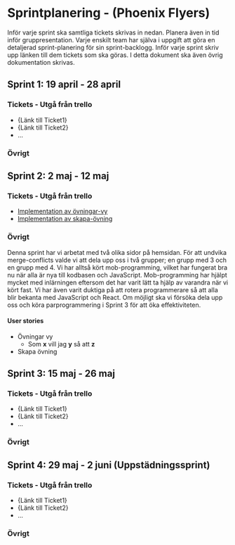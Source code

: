 # Sprintplanering - (Phoenix Flyers)
Inför varje sprint ska samtliga tickets skrivas in nedan. Planera även in tid inför gruppresentation. Varje enskilt team har själva i uppgift att göra en detaljerad sprint-planering för sin sprint-backlogg. Inför varje sprint skriv upp länken till dem tickets som ska göras. I detta dokument ska även övrig dokumentation skrivas.
## Sprint 1: 19 april - 28 april
### Tickets - Utgå från trello
* {Länk till Ticket1}
* {Länk till Ticket2}
* ...
### Övrigt
## Sprint 2: 2 maj - 12 maj
### Tickets - Utgå från trello
* [Implementation av övningar-vy](https://trello.com/c/vQgZwjXT/67-implementation-av-%C3%B6vningar-vy)
* [Implementation av skapa-övning](https://trello.com/c/X973ZW3D/68-implementation-av-skapa-%C3%B6vning)
### Övrigt
Denna sprint har vi arbetat med två olika sidor på hemsidan. För att undvika merge-conflicts valde vi att dela upp oss i två grupper; en grupp med 3 och en grupp med 4. Vi har alltså kört mob-programming, vilket har fungerat bra nu när alla är nya till kodbasen och JavaScript. Mob-programming har hjälpt mycket med inlärningen eftersom det har varit lätt ta hjälp av varandra när vi kört fast. Vi har även varit duktiga på att rotera programmerare så att alla blir bekanta med JavaScript och React. Om möjligt ska vi försöka dela upp oss och köra parprogrammering i Sprint 3 för att öka effektiviteten. 

#### User stories
* Övningar vy
  * Som **x** vill jag **y** så att **z**
* Skapa övning

## Sprint 3: 15 maj - 26 maj
### Tickets - Utgå från trello
* {Länk till Ticket1}
* {Länk till Ticket2}
* ...
### Övrigt
## Sprint 4: 29 maj - 2 juni (Uppstädningssprint)
### Tickets - Utgå från trello
* {Länk till Ticket1}
* {Länk till Ticket2}
* ...
### Övrigt

